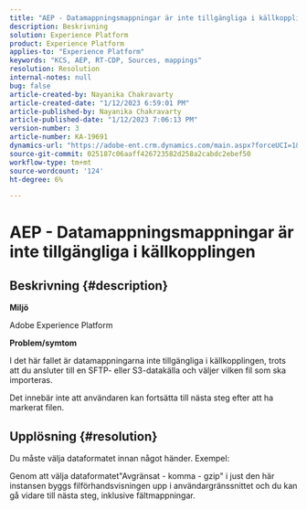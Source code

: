 ```yaml
---
title: "AEP - Datamappningsmappningar är inte tillgängliga i källkopplingen"
description: Beskrivning
solution: Experience Platform
product: Experience Platform
applies-to: "Experience Platform"
keywords: "KCS, AEP, RT-CDP, Sources, mappings"
resolution: Resolution
internal-notes: null
bug: false
article-created-by: Nayanika Chakravarty
article-created-date: "1/12/2023 6:59:01 PM"
article-published-by: Nayanika Chakravarty
article-published-date: "1/12/2023 7:06:13 PM"
version-number: 3
article-number: KA-19691
dynamics-url: "https://adobe-ent.crm.dynamics.com/main.aspx?forceUCI=1&pagetype=entityrecord&etn=knowledgearticle&id=7fed6a29-ab92-ed11-aad1-6045bd006c82"
source-git-commit: 025187c06aaff426723582d258a2cabdc2ebef50
workflow-type: tm+mt
source-wordcount: '124'
ht-degree: 6%

---
```


# AEP - Datamappningsmappningar är inte tillgängliga i källkopplingen

## Beskrivning {#description}


<b>Miljö</b>

Adobe Experience Platform

<b>Problem/symtom</b>

I det här fallet är datamappningarna inte tillgängliga i källkopplingen, trots att du ansluter till en SFTP- eller S3-datakälla och väljer vilken fil som ska importeras.

Det innebär inte att användaren kan fortsätta till nästa steg efter att ha markerat filen.




## Upplösning {#resolution}


Du måste välja dataformatet innan något händer. Exempel:

Genom att välja dataformatet&quot;Avgränsat - komma - gzip&quot; i just den här instansen byggs filförhandsvisningen upp i användargränssnittet och du kan gå vidare till nästa steg, inklusive fältmappningar.
